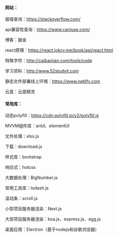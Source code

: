 #### 网站：

报错查询：https://stackoverflow.com/

api兼容性查询：https://www.caniuse.com/

博客：掘金

react原理：https://react.jokcy.me/book/api/react.html

特殊字符：http://caibaojian.com/tools/code

学习资料：http://www.52studyit.com

静态文件部署线上环境：https://www.netlify.com

云盘：云盘精灵

#### 常用库：

动态polyfill：https://cdn.polyfill.io/v2/polyfill.js

MVVM组件库：antd、elementUI

文件处理：xlsx.js

下载：download.js

样式库：bootstrap

响应式：hotcss

大数据处理：BigNumber.js

常用工具库：lodash.js

滚动条：scroll.js

小型项目服务器渲染：Next.js

大型项目服务器渲染：koa.js、express.js、egg.js

桌面应用：Electron（基于nodejs和谷歌浏览器）
